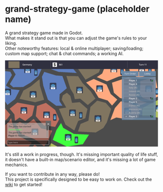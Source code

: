 # grand-strategy-game (placeholder name)
A grand strategy game made in Godot.\
What makes it stand out is that you can adjust the game's rules to your liking.\
Other noteworthy features: local & online multiplayer; saving/loading; custom map support; chat & chat commands; a working AI.

![Gameplay screenshot](/screenshot-gameplay.png)

It's still a work in progress, though. It's missing important quality of life stuff, it doesn't have a built-in map/scenario editor, and it's missing a lot of game mechanics.

If you want to contribute in any way, please do!\
This project is specifically designed to be easy to work on. Check out the [wiki](https://github.com/SamTheBlow/grand-strategy-game/wiki) to get started!

